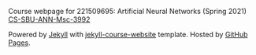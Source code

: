 Course webpage for 221509695: Artificial Neural Networks (Spring 2021) [CS-SBU-ANN-Msc-3992](https://alisharifi2000.github.io/CS-SBU-ANN-Bsc-3991/)

Powered by <a href="https://jekyllrb.com/">Jekyll</a> with <a href="https://github.com/kazemnejad/jekyll-course-website-template">jekyll-course-website</a> template. Hosted by <a href="https://pages.github.com/">GitHub Pages</a>.</small></p>
